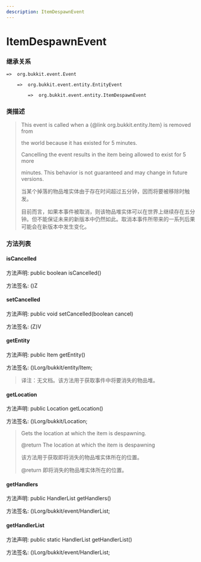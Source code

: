```yaml
---
description: ItemDespawnEvent
---
```


# ItemDespawnEvent

### 继承关系

    =>  org.bukkit.event.Event

        =>  org.bukkit.event.entity.EntityEvent

            =>  org.bukkit.event.entity.ItemDespawnEvent

### 类描述

> This event is called when a {@link org.bukkit.entity.Item} is removed from
> 
> the world because it has existed for 5 minutes.
> 
> Cancelling the event results in the item being allowed to exist for 5 more
> 
> minutes. This behavior is not guaranteed and may change in future versions.
> 
> <p>
> 
> 当某个掉落的物品堆实体由于存在时间超过五分钟，因而将要被移除时触发。
> 
> 目前而言，如果本事件被取消，则该物品堆实体可以在世界上继续存在五分钟。但不能保证未来的新版本中仍然如此。取消本事件所带来的一系列后果可能会在新版本中发生变化。

### 方法列表

#### isCancelled

方法声明: public boolean isCancelled()

方法签名: ()Z

#### setCancelled

方法声明: public void setCancelled(boolean cancel)

方法签名: (Z)V

#### getEntity

方法声明: public Item getEntity()

方法签名: ()Lorg/bukkit/entity/Item;

> 译注：无文档。该方法用于获取事件中将要消失的物品堆。

#### getLocation

方法声明: public Location getLocation()

方法签名: ()Lorg/bukkit/Location;

> Gets the location at which the item is despawning.
> 
> @return The location at which the item is despawning
> 
> <p>
> 
> 该方法用于获取即将消失的物品堆实体所在的位置。
> 
> @return 即将消失的物品堆实体所在的位置。

#### getHandlers

方法声明: public HandlerList getHandlers()

方法签名: ()Lorg/bukkit/event/HandlerList;

#### getHandlerList

方法声明: public static HandlerList getHandlerList()

方法签名: ()Lorg/bukkit/event/HandlerList;